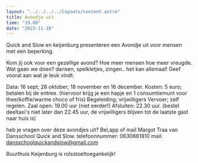 ```yaml
---
layout: "../../../../layouts/content.astro"
title: Avondje uit 
time: "19.00"
date: "2023-11-18"
---
```


Quick and Slow en keijenburg presenteren een Avondje uit voor mensen met een beperking.

Kom jij ook voor een gezellige avond?
Hoe meer mensen hoe meer vreugde.
Wat gaan we doen? dansen, spelkletjes, zingen.. het kan allemaal! Geef vooral aan wat je leuk vindt.

Data: 16 sept; 28 oktober; 18 november en 16 december.
Kosten: 5 euro; betalen bij de entree. (hiervoor krijg je een hapje en 1 consumtiemunt voor thee/koffie/warme choco of fris) 
Begeleiding; vrijwilligers
Vervoer; zelf regelen.
Zaal open: 19.00 uur (niet eerder!)
Afsluiten: 22.30 uur. (bestel deeltaxi's niet later dan 22.45 uur, de vrijwilligers blijven tot de laatste gast naar huis is)

heb je vragen over deze avondjes uit?
Bel,app of mail Margot Traa van Dansschool Quick and Slow.
telefoonnummer: 0630661810
mail: dansschoolquickandslow@gmail.com

Buurthuis Keijenburg is rolsstoeltoegankelijk!
